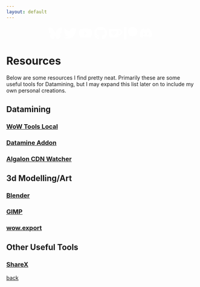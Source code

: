 ```yaml
---
layout: default
---
```


<div style="display: flex; justify-content: center; align-items: center; flex-wrap: wrap; margin-top: 16px;">
	<div class="page-social relative" style="margin-right: 5px;">
		<a class="social-icon-anchor" aria-label="social-icon" data-id="bluesky" data-type="social_link" target="_blank" rel="noopener nofollow" href="https://staging.bsky.app/profile/keyboardturner.bsky.social">
			<svg class="social-icon-fill" xmlns="http://www.w3.org/2000/svg" fill="white" width="35" height="35" viewBox="0 0 576 512">
				<path d="M407.8 294.7c-3.3-.4-6.7-.8-10-1.3c3.4 .4 6.7 .9 10 1.3zM288 227.1C261.9 176.4 190.9 81.9 124.9 35.3C61.6-9.4 37.5-1.7 21.6 5.5C3.3 13.8 0 41.9 0 58.4S9.1 194 15 213.9c19.5 65.7 89.1 87.9 153.2 80.7c3.3-.5 6.6-.9 10-1.4c-3.3 .5-6.6 1-10 1.4C74.3 308.6-9.1 342.8 100.3 464.5C220.6 589.1 265.1 437.8 288 361.1c22.9 76.7 49.2 222.5 185.6 103.4c102.4-103.4 28.1-156-65.8-169.9c-3.3-.4-6.7-.8-10-1.3c3.4 .4 6.7 .9 10 1.3c64.1 7.1 133.6-15.1 153.2-80.7C566.9 194 576 75 576 58.4s-3.3-44.7-21.6-52.9c-15.8-7.1-40-14.9-103.2 29.8C385.1 81.9 314.1 176.4 288 227.1z"></path>
			</svg>
		</a>
	</div>
	<div class="page-social relative" style="margin-right: 5px;">
		<a class="social-icon-anchor" aria-label="social-icon" data-id="twitter" data-type="social_link" target="_blank" rel="noopener nofollow" href="https://twitter.com/keyboardturn">
			<svg fill="#ffffff" version="1.1" id="Layer_1" xmlns="http://www.w3.org/2000/svg" xmlns:xlink="http://www.w3.org/1999/xlink" viewBox="0 0 512 512" xml:space="preserve" height="35" width="35px">
					<path d="M459.4 151.7c.3 4.5 .3 9.1 .3 13.6 0 138.7-105.6 298.6-298.6 298.6-59.5 0-114.7-17.2-161.1-47.1 8.4 1 16.6 1.3 25.3 1.3 49.1 0 94.2-16.6 130.3-44.8-46.1-1-84.8-31.2-98.1-72.8 6.5 1 13 1.6 19.8 1.6 9.4 0 18.8-1.3 27.6-3.6-48.1-9.7-84.1-52-84.1-103v-1.3c14 7.8 30.2 12.7 47.4 13.3-28.3-18.8-46.8-51-46.8-87.4 0-19.5 5.2-37.4 14.3-53 51.7 63.7 129.3 105.3 216.4 109.8-1.6-7.8-2.6-15.9-2.6-24 0-57.8 46.8-104.9 104.9-104.9 30.2 0 57.5 12.7 76.7 33.1 23.7-4.5 46.5-13.3 66.6-25.3-7.8 24.4-24.4 44.8-46.1 57.8 21.1-2.3 41.6-8.1 60.4-16.2-14.3 20.8-32.2 39.3-52.6 54.3z"/></path>
			</svg>
		</a>
	</div>
	<div class="page-social relative" style="margin-right: 5px;">
		<a class="social-icon-anchor" aria-label="social-icon" data-id="youtube" data-type="social_link" target="_blank" rel="noopener nofollow" href="https://www.youtube.com/c/Keyboardturner">
			<svg class="social-icon-fill" xmlns="http://www.w3.org/2000/svg" width="35" height="35" viewBox="0 0 576 512" fill="white">
				<path d="M549.7 124.1c-6.3-23.7-24.8-42.3-48.3-48.6C458.8 64 288 64 288 64S117.2 64 74.6 75.5c-23.5 6.3-42 24.9-48.3 48.6-11.4 42.9-11.4 132.3-11.4 132.3s0 89.4 11.4 132.3c6.3 23.7 24.8 41.5 48.3 47.8C117.2 448 288 448 288 448s170.8 0 213.4-11.5c23.5-6.3 42-24.2 48.3-47.8 11.4-42.9 11.4-132.3 11.4-132.3s0-89.4-11.4-132.3zm-317.5 213.5V175.2l142.7 81.2-142.7 81.2z"/></path>
			</svg>
		</a>
	</div>
	<div class="page-social relative" style="margin-right: 5px;">
		<a class="social-icon-anchor" aria-label="social-icon" data-id="github" data-type="social_link" target="_blank" rel="noopener nofollow" href="https://github.com/keyboardturner">
			<svg class="social-icon-fill" xmlns="http://www.w3.org/2000/svg" width="35" height="35" viewBox="0 0 496 512" fill="white">
				<path d="M165.9 397.4c0 2-2.3 3.6-5.2 3.6-3.3 .3-5.6-1.3-5.6-3.6 0-2 2.3-3.6 5.2-3.6 3-.3 5.6 1.3 5.6 3.6zm-31.1-4.5c-.7 2 1.3 4.3 4.3 4.9 2.6 1 5.6 0 6.2-2s-1.3-4.3-4.3-5.2c-2.6-.7-5.5 .3-6.2 2.3zm44.2-1.7c-2.9 .7-4.9 2.6-4.6 4.9 .3 2 2.9 3.3 5.9 2.6 2.9-.7 4.9-2.6 4.6-4.6-.3-1.9-3-3.2-5.9-2.9zM244.8 8C106.1 8 0 113.3 0 252c0 110.9 69.8 205.8 169.5 239.2 12.8 2.3 17.3-5.6 17.3-12.1 0-6.2-.3-40.4-.3-61.4 0 0-70 15-84.7-29.8 0 0-11.4-29.1-27.8-36.6 0 0-22.9-15.7 1.6-15.4 0 0 24.9 2 38.6 25.8 21.9 38.6 58.6 27.5 72.9 20.9 2.3-16 8.8-27.1 16-33.7-55.9-6.2-112.3-14.3-112.3-110.5 0-27.5 7.6-41.3 23.6-58.9-2.6-6.5-11.1-33.3 2.6-67.9 20.9-6.5 69 27 69 27 20-5.6 41.5-8.5 62.8-8.5s42.8 2.9 62.8 8.5c0 0 48.1-33.6 69-27 13.7 34.7 5.2 61.4 2.6 67.9 16 17.7 25.8 31.5 25.8 58.9 0 96.5-58.9 104.2-114.8 110.5 9.2 7.9 17 22.9 17 46.4 0 33.7-.3 75.4-.3 83.6 0 6.5 4.6 14.4 17.3 12.1C428.2 457.8 496 362.9 496 252 496 113.3 383.5 8 244.8 8zM97.2 352.9c-1.3 1-1 3.3 .7 5.2 1.6 1.6 3.9 2.3 5.2 1 1.3-1 1-3.3-.7-5.2-1.6-1.6-3.9-2.3-5.2-1zm-10.8-8.1c-.7 1.3 .3 2.9 2.3 3.9 1.6 1 3.6 .7 4.3-.7 .7-1.3-.3-2.9-2.3-3.9-2-.6-3.6-.3-4.3 .7zm32.4 35.6c-1.6 1.3-1 4.3 1.3 6.2 2.3 2.3 5.2 2.6 6.5 1 1.3-1.3 .7-4.3-1.3-6.2-2.2-2.3-5.2-2.6-6.5-1zm-11.4-14.7c-1.6 1-1.6 3.6 0 5.9 1.6 2.3 4.3 3.3 5.6 2.3 1.6-1.3 1.6-3.9 0-6.2-1.4-2.3-4-3.3-5.6-2z"/></path>
			</svg>
		</a>
	</div>
	<div class="page-social relative" style="margin-right: 5px;">
		<a class="social-icon-anchor" aria-label="social-icon" data-id="ko-fi" data-type="social_link" target="_blank" rel="noopener nofollow" href="https://www.patreon.com/keyboardturner">
			<svg class="social-icon-fill" xmlns="http://www.w3.org/2000/svg" width="35" height="35" viewBox="0 0 24 24" fill="white">
				<path d="M23.881 8.948c-.773-4.085-4.859-4.593-4.859-4.593H.723c-.604 0-.679.798-.679.798s-.082 7.324-.022 11.822c.164 2.424 2.586 2.672 2.586 2.672s8.267-.023 11.966-.049c2.438-.426 2.683-2.566 2.658-3.734 4.352.24 7.422-2.831 6.649-6.916zm-11.062 3.511c-1.246 1.453-4.011 3.976-4.011 3.976s-.121.119-.31.023c-.076-.057-.108-.09-.108-.09-.443-.441-3.368-3.049-4.034-3.954-.709-.965-1.041-2.7-.091-3.71.951-1.01 3.005-1.086 4.363.407 0 0 1.565-1.782 3.468-.963 1.904.82 1.832 3.011.723 4.311zm6.173.478c-.928.116-1.682.028-1.682.028V7.284h1.77s1.971.551 1.971 2.638c0 1.913-.985 2.667-2.059 3.015z"/></path>
			</svg>
		</a>
	</div>
	<div class="page-social relative" style="margin-right: 5px;">
		<a class="social-icon-anchor" aria-label="social-icon" data-id="patreon" data-type="social_link" target="_blank" rel="noopener nofollow" href="https://ko-fi.com/keyboardturner">
			<svg class="social-icon-fill" xmlns="http://www.w3.org/2000/svg" width="35" height="35" viewBox="0 0 512 512" fill="white">
				<path d="M512 194.8c0 101.3-82.4 183.8-183.8 183.8-101.7 0-184.4-82.4-184.4-183.8 0-101.6 82.7-184.3 184.4-184.3C429.6 10.5 512 93.2 512 194.8zM0 501.5h90v-491H0v491z"/></path>
			</svg>
		</a>
	</div>
	<div class="page-social relative" style="margin-right: 5px;">
		<a class="social-icon-anchor" aria-label="social-icon" data-id="discord" data-type="social_link" target="_blank" rel="noopener nofollow" href="https://discord.gg/TXB2kPYhgu">
			<svg class="social-icon-fill" xmlns="http://www.w3.org/2000/svg" width="35" height="35" viewBox="0 0 640 512" fill="white">
				<path d="M524.5 69.8a1.5 1.5 0 0 0 -.8-.7A485.1 485.1 0 0 0 404.1 32a1.8 1.8 0 0 0 -1.9 .9 337.5 337.5 0 0 0 -14.9 30.6 447.8 447.8 0 0 0 -134.4 0 309.5 309.5 0 0 0 -15.1-30.6 1.9 1.9 0 0 0 -1.9-.9A483.7 483.7 0 0 0 116.1 69.1a1.7 1.7 0 0 0 -.8 .7C39.1 183.7 18.2 294.7 28.4 404.4a2 2 0 0 0 .8 1.4A487.7 487.7 0 0 0 176 479.9a1.9 1.9 0 0 0 2.1-.7A348.2 348.2 0 0 0 208.1 430.4a1.9 1.9 0 0 0 -1-2.6 321.2 321.2 0 0 1 -45.9-21.9 1.9 1.9 0 0 1 -.2-3.1c3.1-2.3 6.2-4.7 9.1-7.1a1.8 1.8 0 0 1 1.9-.3c96.2 43.9 200.4 43.9 295.5 0a1.8 1.8 0 0 1 1.9 .2c2.9 2.4 6 4.9 9.1 7.2a1.9 1.9 0 0 1 -.2 3.1 301.4 301.4 0 0 1 -45.9 21.8 1.9 1.9 0 0 0 -1 2.6 391.1 391.1 0 0 0 30 48.8 1.9 1.9 0 0 0 2.1 .7A486 486 0 0 0 610.7 405.7a1.9 1.9 0 0 0 .8-1.4C623.7 277.6 590.9 167.5 524.5 69.8zM222.5 337.6c-29 0-52.8-26.6-52.8-59.2S193.1 219.1 222.5 219.1c29.7 0 53.3 26.8 52.8 59.2C275.3 311 251.9 337.6 222.5 337.6zm195.4 0c-29 0-52.8-26.6-52.8-59.2S388.4 219.1 417.9 219.1c29.7 0 53.3 26.8 52.8 59.2C470.7 311 447.5 337.6 417.9 337.6z"/></path>
			</svg>
		</a>
	</div>
</div>

# Resources

Below are some resources I find pretty neat. Primarily these are some useful tools for Datamining, but I may expand this list later on to include my own personal creations.

## Datamining

### [WoW Tools Local](https://github.com/Marlamin/wow.tools.local)

### [Datamine Addon](https://github.com/Ghostopheles/Datamine)

### [Algalon CDN Watcher](https://twitter.com/algalon_ghost)

## 3d Modelling/Art

### [Blender](https://www.blender.org/)

### [GIMP](https://www.gimp.org/)

### [wow.export](https://www.kruithne.net/wow.export/)

## Other Useful Tools

### [ShareX](https://getsharex.com/)


[back](/)